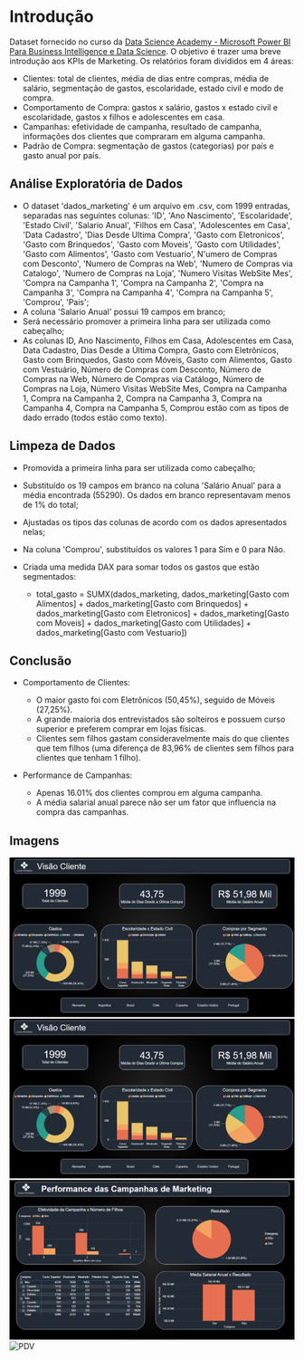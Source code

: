 # Introdução

Dataset fornecido no curso da [Data Science Academy - Microsoft Power BI Para Business Intelligence e Data Science](https://www.datascienceacademy.com.br/cursosgratuitos).
O objetivo é trazer uma breve introdução aos KPIs de Marketing. Os relatórios foram divididos em 4 áreas:
- Clientes: total de clientes, média de dias entre compras, média de salário, segmentação de gastos, escolaridade, estado civil e modo de compra.
- Comportamento de Compra: gastos x salário, gastos x estado civil e escolaridade, gastos x filhos e adolescentes em casa.
- Campanhas: efetividade de campanha, resultado de campanha, informações dos clientes que compraram em alguma campanha.
- Padrão de Compra: segmentação de gastos (categorias) por país e gasto anual por país.

## Análise Exploratória de Dados

- O dataset 'dados_marketing' é um arquivo em .csv, com 1999 entradas, separadas nas seguintes colunas: 'ID', 'Ano Nascimento',	'Escolaridade',	'Estado Civil',	'Salario Anual', 'Filhos em Casa',	'Adolescentes em Casa',	'Data Cadastro',	'Dias Desde Ultima Compra',	'Gasto com Eletronicos',	'Gasto com Brinquedos',	'Gasto com Moveis',	'Gasto com Utilidades',	'Gasto com Alimentos',	'Gasto com Vestuario',	N'umero de Compras com Desconto',	'Numero de Compras na Web',	'Numero de Compras via Catalogo',	'Numero de Compras na Loja',	'Numero Visitas WebSite Mes',	'Compra na Campanha 1',	'Compra na Campanha 2',	'Compra na Campanha 3',	'Compra na Campanha 4',	'Compra na Campanha 5',	'Comprou',	'Pais';
- A coluna 'Salario Anual' possui 19 campos em branco;
- Será necessário promover a primeira linha para ser utilizada como cabeçalho;
- As colunas ID, Ano Nascimento, Filhos em Casa, Adolescentes em Casa, Data Cadastro, Dias Desde a Última Compra, Gasto com Eletrônicos, Gasto com Brinquedos, Gasto com Móveis, Gasto com Alimentos, Gasto com Vestuário, Número de Compras com Desconto, Número de Compras na Web, Número de Compras via Catálogo, Número de Compras na Loja, Número Visitas WebSite Mes, Compra na Campanha 1, Compra na Campanha 2, Compra na Campanha 3, Compra na Campanha 4, Compra na Campanha 5, Comprou estão com as tipos de dado errado (todos estão como texto).

## Limpeza de Dados

- Promovida a primeira linha para ser utilizada como cabeçalho;
- Substituído os 19 campos em branco na coluna 'Salário Anual' para a média encontrada (55290). Os dados em branco representavam menos de 1% do total;
- Ajustadas os tipos das colunas de acordo com os dados apresentados nelas;
- Na coluna 'Comprou', substituídos os valores 1 para Sim e 0 para Não.
- Criada uma medida DAX para somar todos os gastos que estão segmentados:

  - total_gasto = SUMX(dados_marketing, dados_marketing[Gasto com Alimentos] + dados_marketing[Gasto com Brinquedos] + dados_marketing[Gasto com Eletronicos] + dados_marketing[Gasto com Moveis] + dados_marketing[Gasto com Utilidades] + dados_marketing[Gasto com Vestuario])

## Conclusão

- Comportamento de Clientes:
  - O maior gasto foi com Eletrônicos (50,45%), seguido de Móveis (27,25%).
  - A grande maioria dos entrevistados são solteiros e possuem curso superior e preferem comprar em lojas físicas.
  - Clientes sem filhos gastam consideravelmente mais do que clientes que tem filhos (uma diferença de 83,96% de clientes sem filhos para clientes que tenham 1 filho).

- Performance de Campanhas:
  - Apenas 16.01% dos clientes comprou em alguma campanha. 
  - A média salarial anual parece não ser um fator que influencia na compra das campanhas.

## Imagens

![Cliente](https://github.com/lucaskotowski/data-science-portfolio/blob/main/power-bi/marketing-analysis/img/cliente.png)
![Comportamento do Cliente](https://github.com/lucaskotowski/data-science-portfolio/blob/main/power-bi/marketing-analysis/img/cliente.png)
![Campanha](https://github.com/lucaskotowski/data-science-portfolio/blob/main/power-bi/marketing-analysis/img/campanha.png)
![PDV](https://github.com/lucaskotowski/data-science-portfolio/blob/main/power-bi/marketing-analysis/img/pdv.png)
